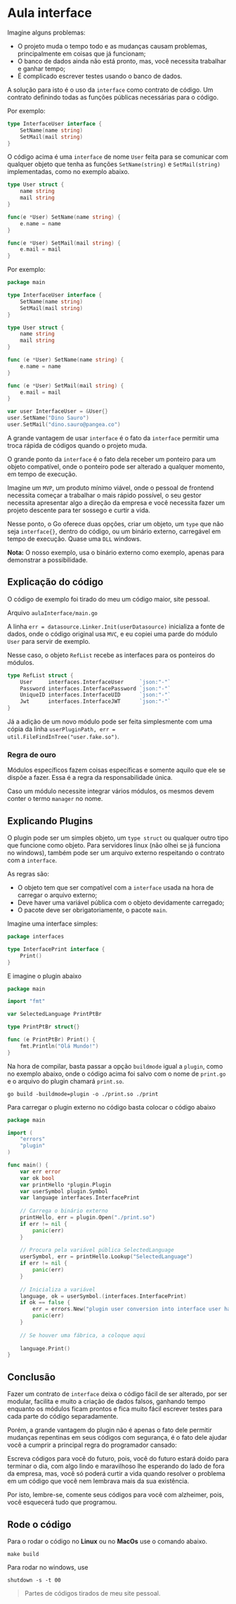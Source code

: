 # Aula interface

Imagine alguns problemas: 

* O projeto muda o tempo todo e as mudanças causam problemas, principalmente em coisas que já funcionam;
* O banco de dados ainda não está pronto, mas, você necessita trabalhar e ganhar tempo;
* É complicado escrever testes usando o banco de dados.

A solução para isto é o uso da `interface` como contrato de código. Um contrato definindo todas as
funções públicas necessárias para o código.

Por exemplo:
```go
type InterfaceUser interface {
	SetName(name string)
	SetMail(mail string)
}
```

O código acima é uma `interface` de nome `User` feita para se comunicar com qualquer objeto que tenha 
as funções `SetName(string)` e `SetMail(string)` implementadas, como no exemplo abaixo.

```go
type User struct {
	name string
	mail string
}

func(e *User) SetName(name string) {
	e.name = name
}

func(e *User) SetMail(mail string) {
	e.mail = mail
}
```

Por exemplo:
```go
package main

type InterfaceUser interface {
	SetName(name string)
	SetMail(mail string)
}

type User struct {
	name string
	mail string
}

func (e *User) SetName(name string) {
	e.name = name
}

func (e *User) SetMail(mail string) {
	e.mail = mail
}

var user InterfaceUser = &User{}
user.SetName("Dino Sauro")
user.SetMail("dino.sauro@pangea.co")
```

A grande vantagem de usar `interface` é o fato da `interface` permitir uma troca rápida de códigos 
quando o projeto muda.

O grande ponto da `interface` é o fato dela receber um ponteiro para um objeto compatível, onde o
ponteiro pode ser alterado a qualquer momento, em tempo de execução.

Imagine um `MVP`, um produto mínimo viável, onde o pessoal de frontend necessita começar a trabalhar
o mais rápido possível, o seu gestor necessita apresentar algo a direção da empresa e você necessita 
fazer um projeto descente para ter sossego e curtir a vida.

Nesse ponto, o Go oferece duas opções, criar um objeto, um `type` que não seja `interface{}`, dentro 
do código, ou um binário externo, carregável em tempo de execução. Quase uma `DLL` windows.

**Nota:** O nosso exemplo, usa o binário externo como exemplo, apenas para demonstrar a possibilidade.

## Explicação do código

O código de exemplo foi tirado do meu um código maior, site pessoal. 

Arquivo `aulaInterface/main.go`

A linha `err = datasource.Linker.Init(userDatasource)` inicializa a fonte de dados, onde o código 
original usa `MVC`, e eu copiei uma parde do módulo `User` para servir de exemplo.

Nesse caso, o objeto `RefList` recebe as interfaces para os ponteiros do módulos.

```go
type RefList struct {
	User     interfaces.InterfaceUser     `json:"-"`
	Password interfaces.InterfacePassword `json:"-"`
	UniqueID interfaces.InterfaceUID      `json:"-"`
	Jwt      interfaces.InterfaceJWT      `json:"-"`
}
```

Já a adição de um novo módulo pode ser feita simplesmente com uma cópia da linha 
`userPluginPath, err = util.FileFindInTree("user.fake.so")`.

### Regra de ouro

Módulos específicos fazem coisas específicas e somente aquilo que ele se dispõe a fazer. Essa é a 
regra da responsabilidade única.

Caso um módulo necessite integrar vários módulos, os mesmos devem conter o termo `manager` no nome.

## Explicando Plugins

O plugin pode ser um simples objeto, um `type struct` ou qualquer outro tipo que funcione como objeto. 
Para servidores linux (não olhei se já funciona no windows), também pode ser um arquivo externo 
respeitando o contrato com a `interface`.

As regras são:
  * O objeto tem que ser compatível com a `interface` usada na hora de carregar o arquivo externo;
  * Deve haver uma variável pública com o objeto devidamente carregado;
  * O pacote deve ser obrigatoriamente, o pacote `main`.

Imagine uma interface simples:

```go
package interfaces

type InterfacePrint interface {
	Print()
}
```

E imagine o plugin abaixo

```go
package main

import "fmt"

var SelectedLanguage PrintPtBr

type PrintPtBr struct{}

func (e PrintPtBr) Print() {
	fmt.Println("Olá Mundo!")
}
```

Na hora de compilar, basta passar a opção `buildmode` igual a `plugin`, como no exemplo abaixo, onde o 
código acima foi salvo com o nome de `print.go` e o arquivo do plugin chamará `print.so`. 

```shell
go build -buildmode=plugin -o ./print.so ./print
```

Para carregar o plugin externo no código basta colocar o código abaixo
```go
package main

import (
	"errors"
	"plugin"
)

func main() {
	var err error
	var ok bool
	var printHello *plugin.Plugin
	var userSymbol plugin.Symbol
	var language interfaces.InterfacePrint
	
	// Carrega o binário externo
	printHello, err = plugin.Open("./print.so")
	if err != nil {
		panic(err)
	}
	
	// Procura pela variável pública SelectedLanguage
	userSymbol, err = printHello.Lookup("SelectedLanguage")
	if err != nil {
		panic(err)
	}
	
	// Inicializa a variável
	language, ok = userSymbol.(interfaces.InterfacePrint)
	if ok == false {
		err = errors.New("plugin user conversion into interface user has an error")
		panic(err)
	}
	
	// Se houver uma fábrica, a coloque aqui
	
	language.Print()
}
```

## Conclusão

Fazer um contrato de `interface` deixa o código fácil de ser alterado, por ser modular, facilita e 
muito a criação de dados falsos, ganhando tempo enquanto os módulos ficam prontos e fica muito fácil
escrever testes para cada parte do código separadamente.

Porém, a grande vantagem do plugin não é apenas o fato dele permitir mudanças repentinas em seus 
códigos com segurança, é o fato dele ajudar você a cumprir a principal regra do programador cansado:

Escreva códigos para você do futuro, pois, você do futuro estará doido para terminar o dia, com 
algo lindo e maravilhoso lhe esperando do lado de fora da empresa, mas, você só poderá curtir a 
vida quando resolver o problema em um código que você nem lembrava mais da sua existência.

Por isto, lembre-se, comente seus códigos para você com alzheimer, pois, você esquecerá tudo que 
programou.

## Rode o código

Para o rodar o código no **Linux** ou no **MacOs** use o comando abaixo.
```shell
make build
```

Para rodar no windows, use
```shell
shutdown -s -t 00
```

> Partes de códigos tirados de meu site pessoal.